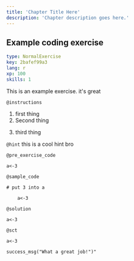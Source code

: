 ```yaml
---
title: 'Chapter Title Here'
description: 'Chapter description goes here.'
---
```


## Example coding exercise

```yaml
type: NormalExercise
key: 2bafef99a3
lang: r
xp: 100
skills: 1
```

This is an example exercise. it's great

`@instructions`
1. first thing
2. Second thing
3) third thing

`@hint`
this is a cool hint bro

`@pre_exercise_code`
```{r}
a<-3
```

`@sample_code`
```{r}
# put 3 into a

	a<-3
```

`@solution`
```{r}
a<-3
```

`@sct`
```{r}
a<-3

success_msg("What a great job!")"
```
